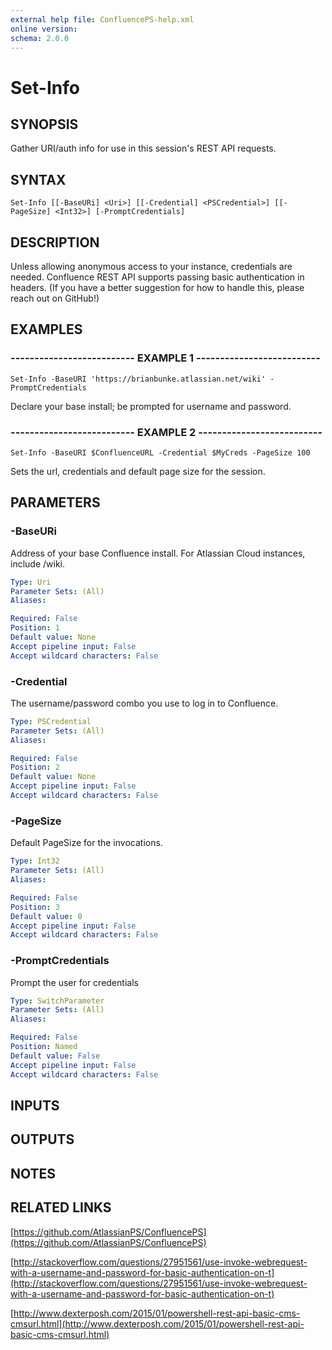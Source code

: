 ```yaml
---
external help file: ConfluencePS-help.xml
online version:
schema: 2.0.0
---
```


# Set-Info

## SYNOPSIS
Gather URI/auth info for use in this session's REST API requests.

## SYNTAX

```
Set-Info [[-BaseURi] <Uri>] [[-Credential] <PSCredential>] [[-PageSize] <Int32>] [-PromptCredentials]
```

## DESCRIPTION
Unless allowing anonymous access to your instance, credentials are needed.
Confluence REST API supports passing basic authentication in headers.
(If you have a better suggestion for how to handle this, please reach out on GitHub!)

## EXAMPLES

### -------------------------- EXAMPLE 1 --------------------------
```
Set-Info -BaseURI 'https://brianbunke.atlassian.net/wiki' -PromptCredentials
```

Declare your base install; be prompted for username and password.

### -------------------------- EXAMPLE 2 --------------------------
```
Set-Info -BaseURI $ConfluenceURL -Credential $MyCreds -PageSize 100
```

Sets the url, credentials and default page size for the session.

## PARAMETERS

### -BaseURi
Address of your base Confluence install.
For Atlassian Cloud instances, include /wiki.

```yaml
Type: Uri
Parameter Sets: (All)
Aliases:

Required: False
Position: 1
Default value: None
Accept pipeline input: False
Accept wildcard characters: False
```

### -Credential
The username/password combo you use to log in to Confluence.

```yaml
Type: PSCredential
Parameter Sets: (All)
Aliases:

Required: False
Position: 2
Default value: None
Accept pipeline input: False
Accept wildcard characters: False
```

### -PageSize
Default PageSize for the invocations.

```yaml
Type: Int32
Parameter Sets: (All)
Aliases:

Required: False
Position: 3
Default value: 0
Accept pipeline input: False
Accept wildcard characters: False
```

### -PromptCredentials
Prompt the user for credentials

```yaml
Type: SwitchParameter
Parameter Sets: (All)
Aliases:

Required: False
Position: Named
Default value: False
Accept pipeline input: False
Accept wildcard characters: False
```

## INPUTS

## OUTPUTS

## NOTES

## RELATED LINKS

[https://github.com/AtlassianPS/ConfluencePS](https://github.com/AtlassianPS/ConfluencePS)

[http://stackoverflow.com/questions/27951561/use-invoke-webrequest-with-a-username-and-password-for-basic-authentication-on-t](http://stackoverflow.com/questions/27951561/use-invoke-webrequest-with-a-username-and-password-for-basic-authentication-on-t)

[http://www.dexterposh.com/2015/01/powershell-rest-api-basic-cms-cmsurl.html](http://www.dexterposh.com/2015/01/powershell-rest-api-basic-cms-cmsurl.html)

